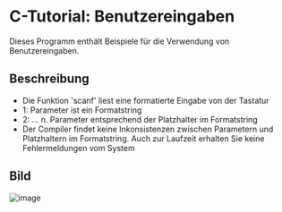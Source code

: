 # C-Tutorial: Benutzereingaben

Dieses Programm enthält Beispiele für die Verwendung von Benutzereingaben.

## Beschreibung

- Die Funktion 'scanf' liest eine formatierte Eingabe von der Tastatur
 - 1: Parameter ist ein Formatstring
 - 2: ... n. Parameter entsprechend der Platzhalter im Formatstring
- Der Compiler findet keine Inkonsistenzen zwischen Parametern und Platzhaltern im Formatstring. Auch zur Laufzeit erhalten Sie keine Fehlermeldungen vom System


## Bild

![image](https://user-images.githubusercontent.com/63674539/195956921-fa1b8fb1-27d2-45f5-bf98-c1346160faaf.png)
